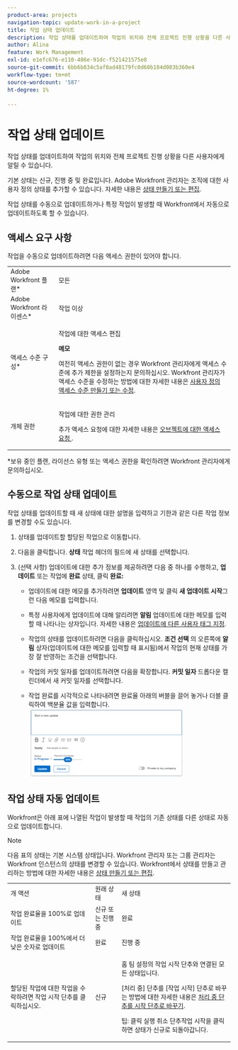 ```yaml
---
product-area: projects
navigation-topic: update-work-in-a-project
title: 작업 상태 업데이트
description: 작업 상태를 업데이트하여 작업의 위치와 전체 프로젝트 진행 상황을 다른 사용자에게 알릴 수 있습니다.
author: Alina
feature: Work Management
exl-id: e1efc676-e110-486e-91dc-f521421575e8
source-git-commit: 6bb6b834c5af8ad48179fc0d60b184d083b360e4
workflow-type: tm+mt
source-wordcount: '587'
ht-degree: 1%

---
```


# 작업 상태 업데이트

작업 상태를 업데이트하여 작업의 위치와 전체 프로젝트 진행 상황을 다른 사용자에게 알릴 수 있습니다.

기본 상태는 신규, 진행 중 및 완료입니다. Adobe Workfront 관리자는 조직에 대한 사용자 정의 상태를 추가할 수 있습니다. 자세한 내용은 [상태 만들기 또는 편집](../../../administration-and-setup/customize-workfront/creating-custom-status-and-priority-labels/create-or-edit-a-status.md).

작업 상태를 수동으로 업데이트하거나 특정 작업이 발생할 때 Workfront에서 자동으로 업데이트하도록 할 수 있습니다.

## 액세스 요구 사항

<!--drafted for P&P:

<table style="table-layout:auto"> 
 <col> 
 <col> 
 <tbody> 
  <tr> 
   <td role="rowheader">Adobe Workfront plan*</td> 
   <td> <p>Any</p> </td> 
  </tr> 
  <tr> 
   <td role="rowheader">Adobe Workfront license*</td> 
   <td> <p>Current license: Standard</p> 
   Or
   <p>Legacy license: Work or higher</p>
   </td> 
  </tr> 
  <tr> 
   <td role="rowheader">Access level configurations*</td> 
   <td> <p>Edit access to Tasks</p> <p><b>NOTE</b>
   
   If you still don't have access, ask your Workfront administrator if they set additional restrictions in your access level. For information on how a Workfront administrator can modify your access level, see <a href="../../../administration-and-setup/add-users/configure-and-grant-access/create-modify-access-levels.md" class="MCXref xref">Create or modify custom access levels</a>.</p> </td> 
  </tr> 
  <tr> 
   <td role="rowheader">Object permissions</td> 
   <td> <p>Manage permissions to the task</p> <p>For information on requesting additional access, see <a href="../../../workfront-basics/grant-and-request-access-to-objects/request-access.md" class="MCXref xref">Request access to objects </a>.</p> </td> 
  </tr> 
 </tbody> 
</table>
-->

작업을 수동으로 업데이트하려면 다음 액세스 권한이 있어야 합니다.

<table style="table-layout:auto"> 
 <col> 
 <col> 
 <tbody> 
  <tr> 
   <td role="rowheader">Adobe Workfront 플랜*</td> 
   <td> <p>모든</p> </td> 
  </tr> 
  <tr> 
   <td role="rowheader">Adobe Workfront 라이센스*</td> 
   <td> <p>작업 이상</p> </td> 
  </tr> 
  <tr> 
   <td role="rowheader">액세스 수준 구성*</td> 
   <td> <p>작업에 대한 액세스 편집</p> <p><b>메모</b>

여전히 액세스 권한이 없는 경우 Workfront 관리자에게 액세스 수준에 추가 제한을 설정하는지 문의하십시오. Workfront 관리자가 액세스 수준을 수정하는 방법에 대한 자세한 내용은 <a href="../../../administration-and-setup/add-users/configure-and-grant-access/create-modify-access-levels.md" class="MCXref xref">사용자 정의 액세스 수준 만들기 또는 수정</a>.</p> </td>
</tr> 
  <tr> 
   <td role="rowheader">개체 권한</td> 
   <td> <p>작업에 대한 권한 관리</p> <p>추가 액세스 요청에 대한 자세한 내용은 <a href="../../../workfront-basics/grant-and-request-access-to-objects/request-access.md" class="MCXref xref">오브젝트에 대한 액세스 요청 </a>.</p> </td> 
  </tr> 
 </tbody> 
</table>

&#42;보유 중인 플랜, 라이선스 유형 또는 액세스 권한을 확인하려면 Workfront 관리자에게 문의하십시오.

## 수동으로 작업 상태 업데이트

작업 상태를 업데이트할 때 새 상태에 대한 설명을 입력하고 기한과 같은 다른 작업 정보를 변경할 수도 있습니다.

1. 상태를 업데이트할 할당된 작업으로 이동합니다.
1. 다음을 클릭합니다. **상태** 작업 헤더의 필드에 새 상태를 선택합니다.
1. (선택 사항) 업데이트에 대한 추가 정보를 제공하려면 다음 중 하나를 수행하고, **업데이트** 또는 작업에 **완료** 상태, 클릭 **완료:**

   * 업데이트에 대한 메모를 추가하려면 **업데이트** 영역 및 클릭 **새 업데이트 시작**&#x200B;그런 다음 메모를 입력합니다.

   * 특정 사용자에게 업데이트에 대해 알리려면 **알림** 업데이트에 대한 메모를 입력할 때 나타나는 상자입니다. 자세한 내용은 [업데이트에 다른 사용자 태그 지정](../../../workfront-basics/updating-work-items-and-viewing-updates/tag-others-on-updates.md).
   * 작업의 상태를 업데이트하려면 다음을 클릭하십시오. **조건 선택** 의 오른쪽에 **알림** 상자(업데이트에 대한 메모를 입력할 때 표시됨)에서 작업의 현재 상태를 가장 잘 반영하는 조건을 선택합니다.

   * 작업의 커밋 일자를 업데이트하려면 다음을 확장합니다. **커밋 일자** 드롭다운 캘린더에서 새 커밋 일자를 선택합니다.
   * 작업 완료를 시각적으로 나타내려면 완료율 아래의 버블을 끌어 놓거나 더블 클릭하여 백분율 값을 입력합니다.\
      ![](assets/drag-the-progress-bar-350x155.png)

## 작업 상태 자동 업데이트

Workfront은 아래 표에 나열된 작업이 발생할 때 작업의 기존 상태를 다른 상태로 자동으로 업데이트합니다.

>[!NOTE]
>
>다음 표의 상태는 기본 시스템 상태입니다. Workfront 관리자 또는 그룹 관리자는 Workfront 인스턴스의 상태를 변경할 수 있습니다. Workfront에서 상태를 만들고 관리하는 방법에 대한 자세한 내용은 [상태 만들기 또는 편집](../../../administration-and-setup/customize-workfront/creating-custom-status-and-priority-labels/create-or-edit-a-status.md).

<table style="table-layout:auto"> 
 <col> 
 <col> 
 <col> 
 <tbody> 
  <tr> 
   <td>개 액션</td> 
   <td>원래 상태</td> 
   <td>새 상태</td> 
  </tr> 
  <tr> 
   <td>작업 완료율을 100%로 업데이트</td> 
   <td>신규 또는 진행 중</td> 
   <td>완료</td> 
  </tr> 
  <tr> 
   <td>작업 완료율을 100%에서 더 낮은 숫자로 업데이트</td> 
   <td>완료</td> 
   <td>진행 중</td> 
  </tr> 
  <tr data-mc-conditions=""> 
   <td><span>할당된 작업에 대한 작업을 수락하려면 작업 시작 단추를 클릭하십시오.</span> </td> 
   <td><span>신규</span> </td> 
   <td> <p>홈 팀 설정의 작업 시작 단추와 연결된 모든 상태입니다.</p> <p>[처리 중] 단추를 [작업 시작] 단추로 바꾸는 방법에 대한 자세한 내용은 <span href="../../../people-teams-and-groups/create-and-manage-teams/work-on-it-button-to-start-button.md"><a href="../../../people-teams-and-groups/create-and-manage-teams/work-on-it-button-to-start-button.md" class="MCXref xref">처리 중 단추를 시작 단추로 바꾸기</a></span>.</p> <p>팁: <span>클릭</span> <span data-mc-conditions="QuicksilverOrClassic.Quicksilver">실행 취소 단추</span>작업 시작을 클릭하면 상태가 신규로 되돌아갑니다. </p> </td> 
  </tr> 
 </tbody> 
</table>
